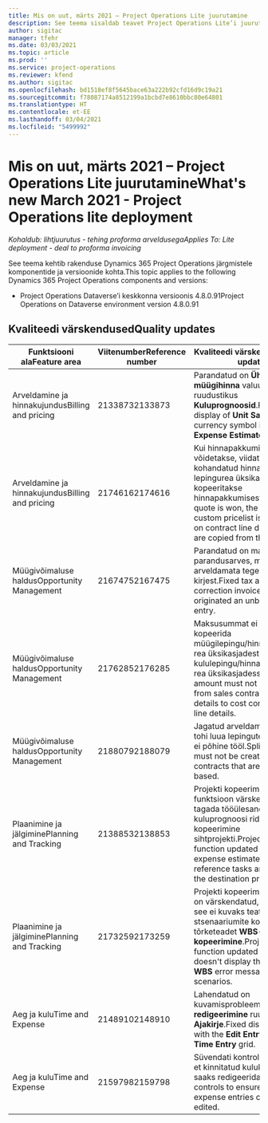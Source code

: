```yaml
---
title: Mis on uut, märts 2021 – Project Operations Lite juurutamine
description: See teema sisaldab teavet Project Operations Lite’i juurutuse 2021. aasta märtsi väljalaskes saadaolevate kvaliteedivärskenduste kohta.
author: sigitac
manager: tfehr
ms.date: 03/03/2021
ms.topic: article
ms.prod: ''
ms.service: project-operations
ms.reviewer: kfend
ms.author: sigitac
ms.openlocfilehash: bd1518ef8f5645bace63a222b92cfd16d9c19a21
ms.sourcegitcommit: f78087174a8512199a1bcbd7e8610bbc80e64801
ms.translationtype: HT
ms.contentlocale: et-EE
ms.lasthandoff: 03/04/2021
ms.locfileid: "5499992"
---
```

# <a name="whats-new-march-2021---project-operations-lite-deployment"></a><span data-ttu-id="0dccc-103">Mis on uut, märts 2021 – Project Operations Lite juurutamine</span><span class="sxs-lookup"><span data-stu-id="0dccc-103">What's new March 2021 - Project Operations lite deployment</span></span>

<span data-ttu-id="0dccc-104">_Kohaldub: lihtjuurutus - tehing proforma arveldusega_</span><span class="sxs-lookup"><span data-stu-id="0dccc-104">_Applies To: Lite deployment - deal to proforma invoicing_</span></span>


<span data-ttu-id="0dccc-105">See teema kehtib rakenduse Dynamics 365 Project Operations järgmistele komponentide ja versioonide kohta.</span><span class="sxs-lookup"><span data-stu-id="0dccc-105">This topic applies to the following Dynamics 365 Project Operations components and versions:</span></span>

- <span data-ttu-id="0dccc-106">Project Operations Dataverse’i keskkonna versioonis 4.8.0.91</span><span class="sxs-lookup"><span data-stu-id="0dccc-106">Project Operations on Dataverse environment version 4.8.0.91</span></span> 

## <a name="quality-updates"></a><span data-ttu-id="0dccc-107">Kvaliteedi värskendused</span><span class="sxs-lookup"><span data-stu-id="0dccc-107">Quality updates</span></span>

| <span data-ttu-id="0dccc-108">**Funktsiooni ala**</span><span class="sxs-lookup"><span data-stu-id="0dccc-108">**Feature area**</span></span> | <span data-ttu-id="0dccc-109">**Viitenumber**</span><span class="sxs-lookup"><span data-stu-id="0dccc-109">**Reference number**</span></span> | <span data-ttu-id="0dccc-110">**Kvaliteedi värskendus**</span><span class="sxs-lookup"><span data-stu-id="0dccc-110">**Quality update**</span></span> |
| --- | --- | --- |
| <span data-ttu-id="0dccc-111">Arveldamine ja hinnakujundus</span><span class="sxs-lookup"><span data-stu-id="0dccc-111">Billing and pricing</span></span> | <span data-ttu-id="0dccc-112">2133873</span><span class="sxs-lookup"><span data-stu-id="0dccc-112">2133873</span></span> | <span data-ttu-id="0dccc-113">Parandatud on **Ühiku müügihinna** valuuta sümbol ruudustikus **Kuluprognoosid**.</span><span class="sxs-lookup"><span data-stu-id="0dccc-113">Fixed the display of **Unit Sales Price** currency symbol in the **Expense Estimates** grid.</span></span> |
| <span data-ttu-id="0dccc-114">Arveldamine ja hinnakujundus</span><span class="sxs-lookup"><span data-stu-id="0dccc-114">Billing and pricing</span></span> | <span data-ttu-id="0dccc-115">2174616</span><span class="sxs-lookup"><span data-stu-id="0dccc-115">2174616</span></span> | <span data-ttu-id="0dccc-116">Kui hinnapakkumine võidetakse, viidatakse lepingu kohandatud hinnakirjale lepingurea üksikasjades, mis kopeeritakse hinnapakkumisest.</span><span class="sxs-lookup"><span data-stu-id="0dccc-116">When a quote is won, the contract custom pricelist is referenced on contract line details that are copied from the quote.</span></span> |
| <span data-ttu-id="0dccc-117">Müügivõimaluse haldus</span><span class="sxs-lookup"><span data-stu-id="0dccc-117">Opportunity Management</span></span> | <span data-ttu-id="0dccc-118">2167475</span><span class="sxs-lookup"><span data-stu-id="0dccc-118">2167475</span></span> | <span data-ttu-id="0dccc-119">Parandatud on maksusumma parandusarves, mis pärines arveldamata tegelikust kirjest.</span><span class="sxs-lookup"><span data-stu-id="0dccc-119">Fixed tax amount in the correction invoice that originated an unbilled actual entry.</span></span> |
| <span data-ttu-id="0dccc-120">Müügivõimaluse haldus</span><span class="sxs-lookup"><span data-stu-id="0dccc-120">Opportunity Management</span></span> | <span data-ttu-id="0dccc-121">2176285</span><span class="sxs-lookup"><span data-stu-id="0dccc-121">2176285</span></span> | <span data-ttu-id="0dccc-122">Maksusummat ei tohi kopeerida müügilepingu/hinnapakkumise rea üksikasjadest kululepingu/hinnapakkumise rea üksikasjadesse.</span><span class="sxs-lookup"><span data-stu-id="0dccc-122">Tax amount must not be copied from sales contract/quote line details to cost contract/quote line details.</span></span> |
| <span data-ttu-id="0dccc-123">Müügivõimaluse haldus</span><span class="sxs-lookup"><span data-stu-id="0dccc-123">Opportunity Management</span></span> | <span data-ttu-id="0dccc-124">2188079</span><span class="sxs-lookup"><span data-stu-id="0dccc-124">2188079</span></span> | <span data-ttu-id="0dccc-125">Jagatud arveldamise reeglit ei tohi luua lepingute jaoks, mis ei põhine tööl.</span><span class="sxs-lookup"><span data-stu-id="0dccc-125">Split billing rule must not be created for contracts that are not work-based.</span></span> |
| <span data-ttu-id="0dccc-126">Plaanimine ja jälgimine</span><span class="sxs-lookup"><span data-stu-id="0dccc-126">Planning and Tracking</span></span> | <span data-ttu-id="0dccc-127">2138853</span><span class="sxs-lookup"><span data-stu-id="0dccc-127">2138853</span></span> | <span data-ttu-id="0dccc-128">Projekti kopeerimise funktsioon värskendati, et tagada tööülesandele viitavate kuluprognoosi ridade kopeerimine sihtprojekti.</span><span class="sxs-lookup"><span data-stu-id="0dccc-128">Project copy function updated to ensure expense estimate lines that reference tasks are copied to the destination project.</span></span> |
| <span data-ttu-id="0dccc-129">Plaanimine ja jälgimine</span><span class="sxs-lookup"><span data-stu-id="0dccc-129">Planning and Tracking</span></span> | <span data-ttu-id="0dccc-130">2173259</span><span class="sxs-lookup"><span data-stu-id="0dccc-130">2173259</span></span> | <span data-ttu-id="0dccc-131">Projekti kopeerimisfunktsioon on värskendatud, et tagada, et see ei kuvaks teatud stsenaariumite korral tõrketeadet **WBS-i kopeerimine**.</span><span class="sxs-lookup"><span data-stu-id="0dccc-131">Project copy function updated to ensure it doesn't display the **Copying WBS** error message in certain scenarios.</span></span> |
| <span data-ttu-id="0dccc-132">Aeg ja kulu</span><span class="sxs-lookup"><span data-stu-id="0dccc-132">Time and Expense</span></span> | <span data-ttu-id="0dccc-133">2148910</span><span class="sxs-lookup"><span data-stu-id="0dccc-133">2148910</span></span> | <span data-ttu-id="0dccc-134">Lahendatud on kuvamisprobleem lehel **Kirje redigeerimine** ruudustikus **Ajakirje**.</span><span class="sxs-lookup"><span data-stu-id="0dccc-134">Fixed display issue with the **Edit Entry** page in the **Time Entry** grid.</span></span> |
| <span data-ttu-id="0dccc-135">Aeg ja kulu</span><span class="sxs-lookup"><span data-stu-id="0dccc-135">Time and Expense</span></span> | <span data-ttu-id="0dccc-136">2159798</span><span class="sxs-lookup"><span data-stu-id="0dccc-136">2159798</span></span> | <span data-ttu-id="0dccc-137">Süvendati kontrolli tagamaks, et kinnitatud kulukirjeid ei saaks redigeerida.</span><span class="sxs-lookup"><span data-stu-id="0dccc-137">Tightened controls to ensure approved expense entries can't be edited.</span></span> |


